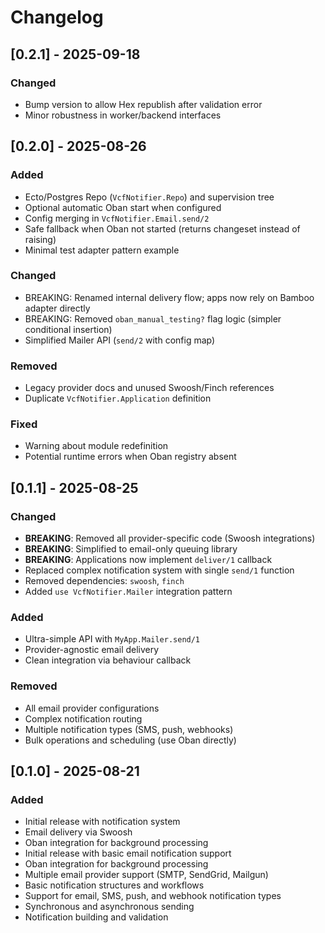 # Changelog

## [0.2.1] - 2025-09-18

### Changed
- Bump version to allow Hex republish after validation error
- Minor robustness in worker/backend interfaces

## [0.2.0] - 2025-08-26

### Added
- Ecto/Postgres Repo (`VcfNotifier.Repo`) and supervision tree
- Optional automatic Oban start when configured
- Config merging in `VcfNotifier.Email.send/2`
- Safe fallback when Oban not started (returns changeset instead of raising)
- Minimal test adapter pattern example

### Changed
- BREAKING: Renamed internal delivery flow; apps now rely on Bamboo adapter directly
- BREAKING: Removed `oban_manual_testing?` flag logic (simpler conditional insertion)
- Simplified Mailer API (`send/2` with config map)

### Removed
- Legacy provider docs and unused Swoosh/Finch references
- Duplicate `VcfNotifier.Application` definition

### Fixed
- Warning about module redefinition
- Potential runtime errors when Oban registry absent

## [0.1.1] - 2025-08-25

### Changed
- **BREAKING**: Removed all provider-specific code (Swoosh integrations)
- **BREAKING**: Simplified to email-only queuing library  
- **BREAKING**: Applications now implement `deliver/1` callback
- Replaced complex notification system with single `send/1` function
- Removed dependencies: `swoosh`, `finch`
- Added `use VcfNotifier.Mailer` integration pattern

### Added
- Ultra-simple API with `MyApp.Mailer.send/1`
- Provider-agnostic email delivery
- Clean integration via behaviour callback

### Removed
- All email provider configurations
- Complex notification routing
- Multiple notification types (SMS, push, webhooks)
- Bulk operations and scheduling (use Oban directly)

## [0.1.0] - 2025-08-21

### Added
- Initial release with notification system
- Email delivery via Swoosh
- Oban integration for background processing
- Initial release with basic email notification support
- Oban integration for background processing
- Multiple email provider support (SMTP, SendGrid, Mailgun)
- Basic notification structures and workflows
- Support for email, SMS, push, and webhook notification types
- Synchronous and asynchronous sending
- Notification building and validation
